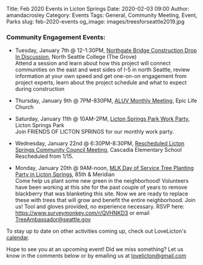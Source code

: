 Title: Feb 2020 Events in Licton Springs
Date: 2020-02-03 09:00
Author: amandacrosley
Category: Events
Tags: General, Community Meeting, Event, Parks
slug: feb-2020-events
og_image: images/treesforseattle2019.jpg

### Community Engagement Events:

*   Tuesday, January 7th @ 12-1:30PM, [Northgate Bridge Construction Drop In Discussion](http://www.seattle.gov/transportation/projects-and-programs/programs/bridges-stairs-and-other-structures/bridges/northgate-pedestrian-and-bicycle-bridge), North Seattle College (The Grove) <br />
Attend a session and learn about how this project will connect communities on the east and west sides of I-5 in north Seattle, review information at your own speed and get one-on-on engagement from project experts, learn about the project schedule and what to expect during construction 

*   Thursday, January 9th @ 7PM-830PM, [ALUV Monthly Meeting](https://www.facebook.com/events/589295985182142), Epic Life Church  <br />

*   Saturday, January 11th @ 10AM-2PM, [Licton Springs Park Work Party](/images/LictonSpringsPark2020.JPG), Licton Springs Park  <br />
Join FRIENDS OF LICTON SPRINGS for our monthly work party.

*   Wednesday, January 22nd @ 6:30PM-8:30PM, [Rescheduled Licton Springs Community Council Meeting](https://www.facebook.com/events/655913735218886/), Cascadia Elementary School <br />
Rescheduled from 1/15. 

*  Monday, January 20th @ 9AM-noon, [MLK Day of Service Tree Planting Party in Licton Springs](https://www.facebook.com/events/585148942264366), 85th & Meridian <br />
Come help us plant some new green in the neighborhood! Volunteers have been working at this site for the past couple of years to remove blackberry that was blanketing this site. Now we are ready to replace these with trees that will grow and benefit the entire neighborhood. Join us! Tool and gloves provided, no experience necessary. RSVP here: https://www.surveymonkey.com/r/QVHNKD3  or email TreeAmbassador@seattle.gov 

To stay up to date on other activities coming up, check out LoveLicton's [calendar](https://lovelicton.com/pages/community-calendar.html).

Hope to see you at an upcoming event!
Did we miss something? Let us know in the comments below or by emailing us at [lovelicton@gmail.com](mailto:lovelicton@gmail.com)
